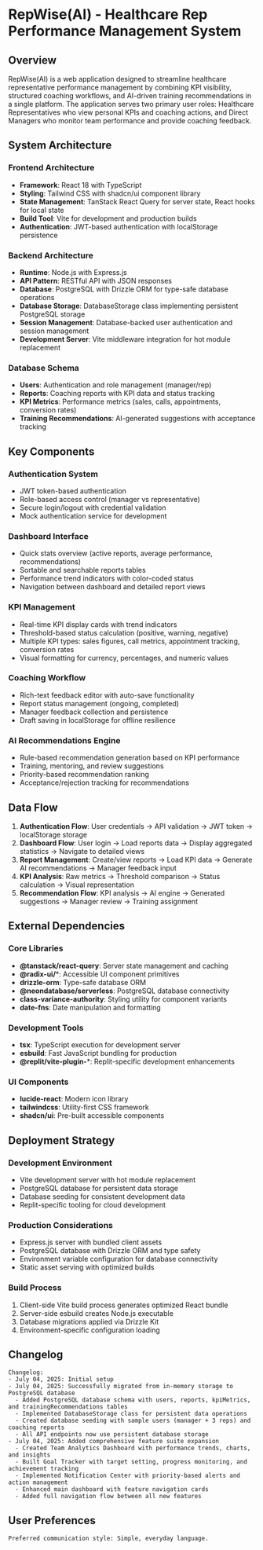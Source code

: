 # RepWise(AI) - Healthcare Rep Performance Management System

## Overview

RepWise(AI) is a web application designed to streamline healthcare representative performance management by combining KPI visibility, structured coaching workflows, and AI-driven training recommendations in a single platform. The application serves two primary user roles: Healthcare Representatives who view personal KPIs and coaching actions, and Direct Managers who monitor team performance and provide coaching feedback.

## System Architecture

### Frontend Architecture
- **Framework**: React 18 with TypeScript
- **Styling**: Tailwind CSS with shadcn/ui component library
- **State Management**: TanStack React Query for server state, React hooks for local state
- **Build Tool**: Vite for development and production builds
- **Authentication**: JWT-based authentication with localStorage persistence

### Backend Architecture
- **Runtime**: Node.js with Express.js
- **API Pattern**: RESTful API with JSON responses
- **Database**: PostgreSQL with Drizzle ORM for type-safe database operations
- **Database Storage**: DatabaseStorage class implementing persistent PostgreSQL storage
- **Session Management**: Database-backed user authentication and session management
- **Development Server**: Vite middleware integration for hot module replacement

### Database Schema
- **Users**: Authentication and role management (manager/rep)
- **Reports**: Coaching reports with KPI data and status tracking
- **KPI Metrics**: Performance metrics (sales, calls, appointments, conversion rates)
- **Training Recommendations**: AI-generated suggestions with acceptance tracking

## Key Components

### Authentication System
- JWT token-based authentication
- Role-based access control (manager vs representative)
- Secure login/logout with credential validation
- Mock authentication service for development

### Dashboard Interface
- Quick stats overview (active reports, average performance, recommendations)
- Sortable and searchable reports tables
- Performance trend indicators with color-coded status
- Navigation between dashboard and detailed report views

### KPI Management
- Real-time KPI display cards with trend indicators
- Threshold-based status calculation (positive, warning, negative)
- Multiple KPI types: sales figures, call metrics, appointment tracking, conversion rates
- Visual formatting for currency, percentages, and numeric values

### Coaching Workflow
- Rich-text feedback editor with auto-save functionality
- Report status management (ongoing, completed)
- Manager feedback collection and persistence
- Draft saving in localStorage for offline resilience

### AI Recommendations Engine
- Rule-based recommendation generation based on KPI performance
- Training, mentoring, and review suggestions
- Priority-based recommendation ranking
- Acceptance/rejection tracking for recommendations

## Data Flow

1. **Authentication Flow**: User credentials → API validation → JWT token → localStorage storage
2. **Dashboard Flow**: User login → Load reports data → Display aggregated statistics → Navigate to detailed views
3. **Report Management**: Create/view reports → Load KPI data → Generate AI recommendations → Manager feedback input
4. **KPI Analysis**: Raw metrics → Threshold comparison → Status calculation → Visual representation
5. **Recommendation Flow**: KPI analysis → AI engine → Generated suggestions → Manager review → Training assignment

## External Dependencies

### Core Libraries
- **@tanstack/react-query**: Server state management and caching
- **@radix-ui/***: Accessible UI component primitives
- **drizzle-orm**: Type-safe database ORM
- **@neondatabase/serverless**: PostgreSQL database connectivity
- **class-variance-authority**: Styling utility for component variants
- **date-fns**: Date manipulation and formatting

### Development Tools
- **tsx**: TypeScript execution for development server
- **esbuild**: Fast JavaScript bundling for production
- **@replit/vite-plugin-***: Replit-specific development enhancements

### UI Components
- **lucide-react**: Modern icon library
- **tailwindcss**: Utility-first CSS framework
- **shadcn/ui**: Pre-built accessible components

## Deployment Strategy

### Development Environment
- Vite development server with hot module replacement
- PostgreSQL database for persistent data storage
- Database seeding for consistent development data
- Replit-specific tooling for cloud development

### Production Considerations
- Express.js server with bundled client assets
- PostgreSQL database with Drizzle ORM and type safety
- Environment variable configuration for database connectivity
- Static asset serving with optimized builds

### Build Process
1. Client-side Vite build process generates optimized React bundle
2. Server-side esbuild creates Node.js executable
3. Database migrations applied via Drizzle Kit
4. Environment-specific configuration loading

## Changelog

```
Changelog:
- July 04, 2025: Initial setup
- July 04, 2025: Successfully migrated from in-memory storage to PostgreSQL database
  - Added PostgreSQL database schema with users, reports, kpiMetrics, and trainingRecommendations tables
  - Implemented DatabaseStorage class for persistent data operations
  - Created database seeding with sample users (manager + 3 reps) and coaching reports
  - All API endpoints now use persistent database storage
- July 04, 2025: Added comprehensive feature suite expansion
  - Created Team Analytics Dashboard with performance trends, charts, and insights
  - Built Goal Tracker with target setting, progress monitoring, and achievement tracking
  - Implemented Notification Center with priority-based alerts and action management
  - Enhanced main dashboard with feature navigation cards
  - Added full navigation flow between all new features
```

## User Preferences

```
Preferred communication style: Simple, everyday language.
```